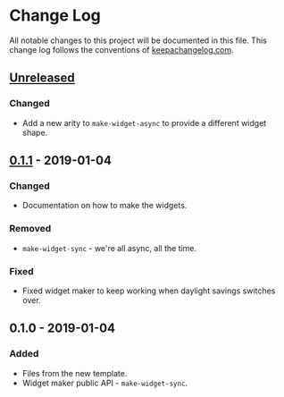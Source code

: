 # Change Log
All notable changes to this project will be documented in this file. This change log follows the conventions of [keepachangelog.com](http://keepachangelog.com/).

## [Unreleased]
### Changed
- Add a new arity to `make-widget-async` to provide a different widget shape.

## [0.1.1] - 2019-01-04
### Changed
- Documentation on how to make the widgets.

### Removed
- `make-widget-sync` - we're all async, all the time.

### Fixed
- Fixed widget maker to keep working when daylight savings switches over.

## 0.1.0 - 2019-01-04
### Added
- Files from the new template.
- Widget maker public API - `make-widget-sync`.

[Unreleased]: https://github.com/your-name/funwithclojure/compare/0.1.1...HEAD
[0.1.1]: https://github.com/your-name/funwithclojure/compare/0.1.0...0.1.1
